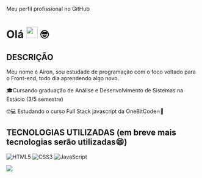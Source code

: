 Meu perfil profissional no GitHub

# Olá <img src="https://media.giphy.com/media/hvRJCLFzcasrR4ia7z/giphy.gif" width="30"> 🤓

## DESCRIÇÃO

Meu nome é Airon, sou estudade de programação com o foco voltado para o Front-end, todo dia aprendendo algo novo.

🎓Cursando graduação de Análise e Desenvolvimento de Sistemas na Estácio (3/5 semestre)

🤓💻 Estudando o curso Full Stack javascript da OneBitCode🔥🤘

## TECNOLOGIAS UTILIZADAS (em breve mais tecnologias serão utilizadas😄)

![HTML5](https://img.shields.io/badge/-HTML5-232323?style=flat&labelColor=E34F26&logo=html5&logoColor=ffffff)
![CSS3](https://img.shields.io/badge/-CSS3-232323?style=flat&labelColor=1572B6&logo=css3&logoColor=ffffff)
![JavaScript](https://img.shields.io/badge/-JavaScript-232323?style=flat&labelColor=000000&logo=javascript&logoColor=F7DF1E)

<p align="left">
  <img src="https://github.com/demartini/demartini/blob/master/code.gif">
</p>
